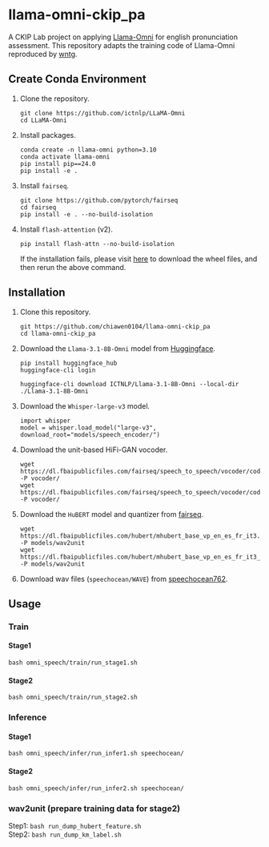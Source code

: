 # llama-omni-ckip_pa
A CKIP Lab project on applying [Llama-Omni](https://github.com/ictnlp/LLaMA-Omni) for english pronunciation assessment. This repository adapts the training code of Llama-Omni reproduced by [wntg](https://github.com/wntg/LLaMA-Omni).

## Create Conda Environment
1. Clone the repository.
   ```
   git clone https://github.com/ictnlp/LLaMA-Omni
   cd LLaMA-Omni
   ```
2. Install packages.
   ```
   conda create -n llama-omni python=3.10
   conda activate llama-omni
   pip install pip==24.0
   pip install -e .
   ```
3. Install `fairseq`.
   ```
   git clone https://github.com/pytorch/fairseq
   cd fairseq
   pip install -e . --no-build-isolation
   ```
4. Install `flash-attention` (v2).
   ```
   pip install flash-attn --no-build-isolation
   ```
   If the installation fails, please visit [here](https://github.com/Dao-AILab/flash-attention/releases) to download the wheel files, and then rerun the above command.

## Installation
1. Clone this repository.
   ```
   git https://github.com/chiawen0104/llama-omni-ckip_pa
   cd llama-omni-ckip_pa
   ```
2. Download the `Llama-3.1-8B-Omni` model from [Huggingface](https://huggingface.co/ICTNLP/Llama-3.1-8B-Omni).
   ```
   pip install huggingface_hub
   huggingface-cli login
   ```
   ```
   huggingface-cli download ICTNLP/Llama-3.1-8B-Omni --local-dir ./Llama-3.1-8B-Omni
   ```
3. Download the `Whisper-large-v3` model.
   ```
   import whisper
   model = whisper.load_model("large-v3", download_root="models/speech_encoder/")
   ```
4. Download the unit-based HiFi-GAN vocoder.
   ```
   wget https://dl.fbaipublicfiles.com/fairseq/speech_to_speech/vocoder/code_hifigan/mhubert_vp_en_es_fr_it3_400k_layer11_km1000_lj/g_00500000 -P vocoder/
   wget https://dl.fbaipublicfiles.com/fairseq/speech_to_speech/vocoder/code_hifigan/mhubert_vp_en_es_fr_it3_400k_layer11_km1000_lj/config.json -P vocoder/
   ```
5. Download the `HuBERT` model and quantizer from [fairseq](https://github.com/facebookresearch/fairseq/blob/ust/examples/speech_to_speech/docs/textless_s2st_real_data.md#hubert).
   ```
   wget https://dl.fbaipublicfiles.com/hubert/mhubert_base_vp_en_es_fr_it3.pt -P models/wav2unit
   wget https://dl.fbaipublicfiles.com/hubert/mhubert_base_vp_en_es_fr_it3_L11_km1000.bin -P models/wav2unit
   ```
6. Download wav files (`speechocean/WAVE`) from [speechocean762](https://github.com/jimbozhang/speechocean762).

## Usage
### Train
#### Stage1    
```
bash omni_speech/train/run_stage1.sh
```
#### Stage2
```
bash omni_speech/train/run_stage2.sh
```
### Inference
#### Stage1
```
bash omni_speech/infer/run_infer1.sh speechocean/
```
#### Stage2
```
bash omni_speech/infer/run_infer2.sh speechocean/
```
### wav2unit (prepare training data for stage2)
Step1: ```bash run_dump_hubert_feature.sh```   
Step2: ```bash run_dump_km_label.sh```



